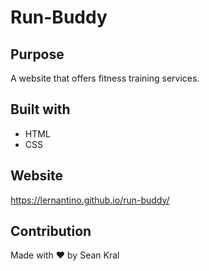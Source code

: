 # Run-Buddy

## Purpose
A website that offers fitness training services.

## Built with 
- HTML
- CSS

## Website
https://lernantino.github.io/run-buddy/

## Contribution
Made with ❤️ by Sean Kral
